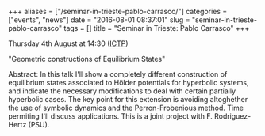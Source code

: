 +++
aliases = ["/seminar-in-trieste-pablo-carrasco/"]
categories = ["events", "news"]
date = "2016-08-01 08:37:01"
slug = "seminar-in-trieste-pablo-carrasco"
tags = []
title = "Seminar in Trieste: Pablo Carrasco"
+++

Thursday 4th August at 14:30
([ICTP](http://www.ictp.it/research/math/seminars.aspx))

"Geometric constructions of Equilibrium States"

Abstract: In this talk I'll show a completely different construction of
equilibrium states associated to Hölder potentials for hyperbolic
systems, and indicate the necessary modifications to deal with certain
partially hyperbolic cases. The key point for this extension is avoiding
altoghether the use of symbolic dynamics and the Perron-Frobenious
method. Time permiting I'll discuss applications. This is a joint
project with F. Rodriguez-Hertz (PSU).
